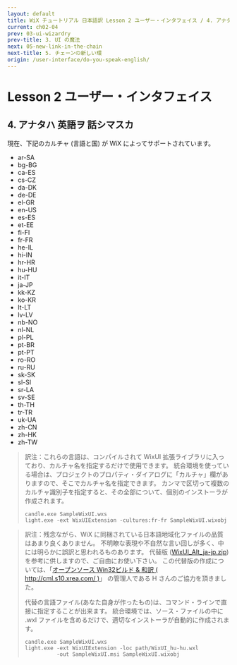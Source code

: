 ```yaml
---
layout: default
title: WiX チュートリアル 日本語訳 Lesson 2 ユーザー・インタフェイス / 4. アナタハ 英語ヲ 話シマスカ
current: ch02-04
prev: 03-ui-wizardry
prev-title: 3. UI の魔法
next: 05-new-link-in-the-chain
next-title: 5. チェーンの新しい環
origin: /user-interface/do-you-speak-english/
---
```

# Lesson 2 ユーザー・インタフェイス

## 4. アナタハ 英語ヲ 話シマスカ

現在、下記のカルチャ (言語と国) が WiX によってサポートされています。

- ar-SA
- bg-BG
- ca-ES
- cs-CZ
- da-DK
- de-DE
- el-GR
- en-US
- es-ES
- et-EE
- fi-FI
- fr-FR
- he-IL
- hi-IN
- hr-HR
- hu-HU
- it-IT
- ja-JP
- kk-KZ
- ko-KR
- lt-LT
- lv-LV
- nb-NO
- nl-NL
- pl-PL
- pt-BR
- pt-PT
- ro-RO
- ru-RU
- sk-SK
- sl-SI
- sr-LA
- sv-SE
- th-TH
- tr-TR
- uk-UA
- zh-CN
- zh-HK
- zh-TW

> 訳注：これらの言語は、コンパイルされて WixUI 拡張ライブラリに入っており、カルチャ名を指定するだけで使用できます。
> 統合環境を使っている場合は、プロジェクトのプロパティ・ダイアログに「カルチャ」欄がありますので、そこでカルチャ名を指定できます。
> カンマで区切って複数のカルチャ識別子を指定すると、その全部について、個別のインストーラが作成されます。
>
>     candle.exe SampleWixUI.wxs
>     light.exe -ext WixUIExtension -cultures:fr-fr SampleWixUI.wixobj

> 訳注：残念ながら、WiX に同梱されている日本語地域化ファイルの品質はあまり良くありません。
> 不明瞭な表現や不自然な言い回しが多く、中には明らかに誤訳と思われるものあります。
> 代替版 ([WixUI_Alt_ja-jp.zip](/samples/WixUI_Alt_ja-jp.zip)) を参考に供しますので、ご自由にお使い下さい。
> この代替版の作成については、「[オープンソース Win32ビルド \& 和訳 ( http://cml.s10.xrea.com/ )](http://cml.s10.xrea.com/)」
> の管理人である H さんのご協力を頂きました。
>
> 代替の言語ファイル(あなた自身が作ったもの)は、コマンド・ラインで直接に指定することが出来ます。
> 統合環境では、ソース・ファイルの中に .wxl ファイルを含めるだけで、適切なインストーラが自動的に作成されます。
>
>     candle.exe SampleWixUI.wxs
>     light.exe -ext WixUIExtension -loc path/WixUI_hu-hu.wxl
>               -out SampleWixUI.msi SampleWixUI.wixobj

